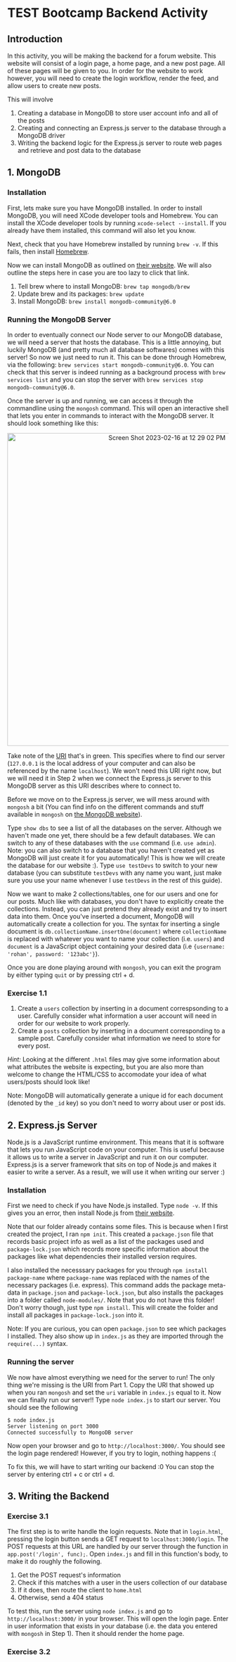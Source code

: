 # TEST Bootcamp Backend Activity

## Introduction
In this activity, you will be making the backend for a forum website. This website will consist of a login page, a home page, and a new post page. All of these pages will be given to you. In order for the website to work however, you will need to create the login workflow, render the feed, and allow users to create new posts.

This will involve 
1. Creating a database in MongoDB to store user account info and all of the posts
2. Creating and connecting an Express.js server to the database through a MongoDB driver
3. Writing the backend logic for the Express.js server to route web pages and retrieve and post data to the database

## 1. MongoDB
### Installation
First, lets make sure you have MongoDB installed. In order to install MongoDB, you will need XCode developer tools and Homebrew. You can install the XCode developer tools by running `xcode-select --install`. If you already have them installed, this command will also let you know. 

Next, check that you have Homebrew installed by running `brew -v`. If this fails, then install [Homebrew](https://brew.sh/).

Now we can install MongoDB as outlined on [their website](https://www.mongodb.com/docs/manual/tutorial/install-mongodb-on-os-x/). We will also outline the steps here in case you are too lazy to click that link.
1. Tell brew where to install MongoDB: `brew tap mongodb/brew`
2. Update brew and its packages: `brew update`
3. Install MongoDB: `brew install mongodb-community@6.0`

### Running the MongoDB Server
In order to eventually connect our Node server to our MongoDB database, we will need a server that hosts the database. This is a little annoying, but luckily MongoDB (and pretty much all database softwares) comes with this server! So now we just need to run it. This can be done through Homebrew, via the following: `brew services start mongodb-community@6.0`. You can check that this server is indeed running as a background process with `brew services list` and you can stop the server with `brew services stop mongodb-community@6.0`.

Once the server is up and running, we can access it through the commandline using the `mongosh` command. This will open an interactive shell that lets you enter in commands to interact with the MongoDB server. It should look something like this: 
<p align="center">
<img width="711" alt="Screen Shot 2023-02-16 at 12 29 02 PM" src="https://user-images.githubusercontent.com/28614382/219479733-eeea0462-2f1f-4260-8995-4e858e5c25ae.png">
</p>

Take note of the [URI](https://danielmiessler.com/study/difference-between-uri-url/) that's in green. This specifies where to find our server (`127.0.0.1` is the local address of your computer and can also be referenced by the name `localhost`). We won't need this URI right now, but we will need it in Step 2 when we connect the Express.js server to this MongoDB server as this URI describes where to connect to.

Before we move on to the Express.js server, we will mess around with `mongosh` a bit (You can find info on the different commands and stuff available in `mongosh` on [the MongoDB website](https://www.mongodb.com/docs/mongodb-shell/crud/)). 

Type `show dbs` to see a list of all the databases on the server. Although we haven't made one yet, there should be a few default databases. We can switch to any of these databases with the `use` command (i.e. `use admin`). Note: you can also switch to a database that you haven't created yet as MongoDB will just create it for you automatically! This is how we will create the database for our website :). Type `use testDevs` to switch to your new database (you can substitute `testDevs` with any name you want, just make sure you use your name whenever I use `testDevs` in the rest of this guide).

Now we want to make 2 collections/tables, one for our users and one for our posts. Much like with databases, you don't have to explicitly create the collections. Instead, you can just pretend they already exist and try to insert data into them. Once you've inserted a document, MongoDB will automatically create a collection for you. The syntax for inserting a single document is `db.collectionName.insertOne(document)` where `collectionName` is replaced with whatever you want to name your collection (i.e. `users`) and `document` is a JavaScript object containing your desired data (i.e `{username: 'rohan', password: '123abc'}`).

Once you are done playing around with `mongosh`, you can exit the program by either typing `quit` or by pressing ctrl + d.
### Exercise 1.1
1. Create a `users` collection by inserting in a document correspsonding to a user. Carefully consider what information a user account will need in order for our website to work properly.
2. Create a `posts` collection by inserting in a document corresponding to a sample post. Carefully consider what information we need to store for every post.

*Hint:* Looking at the different `.html` files may give some information about what attributes the website is expecting, but you are also more than welcome to change the HTML/CSS to accomodate your idea of what users/posts should look like!

Note: MongoDB will automatically generate a unique id for each document (denoted by the `_id` key) so you don't need to worry about user or post ids.

## 2. Express.js Server
Node.js is a JavaScript runtime environment. This means that it is software that lets you run JavaScript code on your computer. This is useful because it allows us to write a server in JavaScript and run it on our computer. Express.js is a server framework that sits on top of Node.js and makes it easier to write a server. As a result, we will use it when writing our server :)
### Installation
First we need to check if you have Node.js installed. Type `node -v`. If this gives you an error, then install Node.js from [their website](https://nodejs.org/en/download/).

Note that our folder already contains some files. This is because when I first created the project, I ran `npm init`. This created a `package.json` file that records basic project info as well as a list of the packages used and `package-lock.json` which records more specific information about the packages like what dependencies their installed version requires. 

I also installed the necesssary packages for you through `npm install package-name` where `package-name` was replaced with the names of the necessary packages (i.e. express). This command adds the package meta-data in `package.json` and `package-lock.json`, but also installs the packages into a folder called `node-modules/`. Note that you do not have this folder! Don't worry though, just type `npm install`. This will create the folder and install all packages in `package-lock.json` into it.

Note: If you are curious, you can open `package.json` to see which packages I installed. They also show up in `index.js` as they are imported through the `require(...)` syntax.

### Running the server
We now have almost everything we need for the server to run! The only thing we're missing is the URI from Part 1. Copy the URI that showed up when you ran `mongosh` and set the `uri` variable in `index.js` equal to it. Now we can finally run our server!! Type `node index.js` to start our server. You should see the following
```
$ node index.js
Server listening on port 3000
Connected successfully to MongoDB server
```
Now open your browser and go to `http://localhost:3000/`. You should see the login page rendered! However, if you try to login, nothing happens :(

To fix this, we will have to start writing our backend :0 You can stop the server by entering ctrl + c or ctrl + d.

## 3. Writing the Backend
### Exercise 3.1
The first step is to write handle the login requests. Note that in `login.html`, pressing the login button sends a GET request to `localhost:3000/login`. The POST requests at this URL are handled by our server through the function in `app.post('/login', func);`. Open `index.js` and fill in this function's body, to make it do roughly the following.
1. Get the POST request's information
2. Check if this matches with a user in the users collection of our database
3. If it does, then route the client to `home.html`
4. Otherwise, send a 404 status

To test this, run the server using `node index.js` and go to `http://localhost:3000/` in your browser. This will open the login page. Enter in user information that exists in your database (i.e. the data you entered with `mongosh` in Step 1). Then it should render the home page.

### Exercise 3.2
